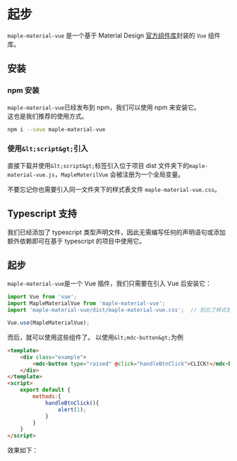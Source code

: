 # 起步

`maple-material-vue` 是一个基于 Material Design [官方组件库](https://www.material.io/develop/web/)封装的 `Vue` 组件库。

## 安装

### npm 安装

`maple-material-vue`已经发布到 npm，我们可以使用 npm 来安装它。  
这也是我们推荐的使用方式。

```bash
npm i --save maple-material-vue
```

### 使用`&lt;script&gt;`引入

直接下载并使用`&lt;script&gt;`标签引入位于项目 dist 文件夹下的`maple-material-vue.js`，`MapleMaterilVue` 会被注册为一个全局变量。

不要忘记你也需要引入同一文件夹下的样式表文件 `maple-material-vue.css`。

## Typescript 支持

我们已经添加了 typescript 类型声明文件，因此无需编写任何的声明语句或添加额外依赖即可在基于 typescript 的项目中使用它。

## 起步

`maple-material-vue`是一个 Vue 插件，我们只需要在引入 Vue 后安装它：

```javascript
import Vue from 'vue';
import MapleMaterialVue from 'maple-material-vue';
import 'maple-material-vue/dist/maple-material-vue.css';  // 别忘了样式表

Vue.use(MapleMaterialVue);
```

而后，就可以使用这些组件了。
以使用`&lt;mdc-button&gt;`为例

```HTML
<template>
    <div class="example">
        <mdc-button type="raised" @click="handleBtnClick">CLICK!</mdc-button>
    </div>
</template>
<script>
    export default {
        methods:{
            handleBtnClick(){
                alert(1);
            }
        }
    }
</script>
```

效果如下：
<start-example></start-example>
